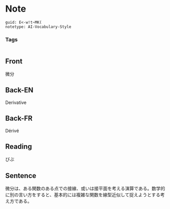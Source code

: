 # Note
```
guid: E<-w!t~MK(
notetype: AI-Vocabulary-Style
```

### Tags
```
```

## Front
微分

## Back-EN
Derivative

## Back-FR
Dérivé

## Reading
びぶ

## Sentence
微分は、ある関数のある点での接線、或いは接平面を考える演算である。数学的に別の言い方をすると、基本的には複雑な関数を線型近似して捉えようとする考え方である。
